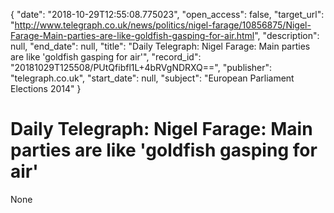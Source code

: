{
  "date": "2018-10-29T12:55:08.775023", 
  "open_access": false, 
  "target_url": "http://www.telegraph.co.uk/news/politics/nigel-farage/10856875/Nigel-Farage-Main-parties-are-like-goldfish-gasping-for-air.html", 
  "description": null, 
  "end_date": null, 
  "title": "Daily Telegraph: Nigel Farage: Main parties are like 'goldfish gasping for air'", 
  "record_id": "20181029T125508/PUtQfibfl1L+4bRVgNDRXQ==", 
  "publisher": "telegraph.co.uk", 
  "start_date": null, 
  "subject": "European Parliament Elections 2014"
}

# Daily Telegraph: Nigel Farage: Main parties are like 'goldfish gasping for air'

None